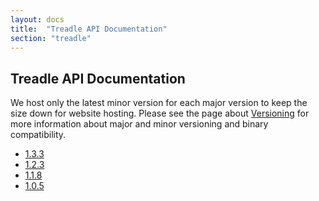 ```yaml
---
layout: docs
title:  "Treadle API Documentation"
section: "treadle"
---
```


## Treadle API Documentation

We host only the latest minor version for each major version to keep the size down for website hosting.
Please see the page about [Versioning](../../chisel3/docs/appendix/versioning.html) for more information about major and minor versioning and binary compatibility.

* [1.3.3](1.3.3/)
* [1.2.3](1.2.3/)
* [1.1.8](1.1.8/)
* [1.0.5](1.0.5/)

